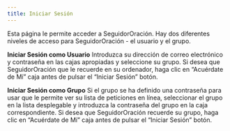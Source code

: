 ```yaml
---
title: Iniciar Sesión
---
```


Esta página le permite acceder a SeguidorOración. Hay dos diferentes niveles de acceso para SeguidorOración - el usuario y el grupo.

**Iniciar Sesión como Usuario**
Introduzca su dirección de correo electrónico y contraseña en las cajas apropiadas y seleccione su grupo. Si desea que SeguidorOración que le recuerde en su ordenador, haga clic en “Acuérdate de Mí” caja antes de pulsar el “Iniciar Sesión” botón.

**Iniciar Sesión como Grupo**
Si el grupo se ha definido una contraseña para usar que le permite ver su lista de peticiones en línea, seleccionar el grupo en la lista desplegable y introduzca la contraseña del grupo en la caja correspondiente. Si desea que SeguidorOración recuerde su grupo, haga clic en “Acuérdate de Mí” caja antes de pulsar el “Iniciar Sesión” botón.
